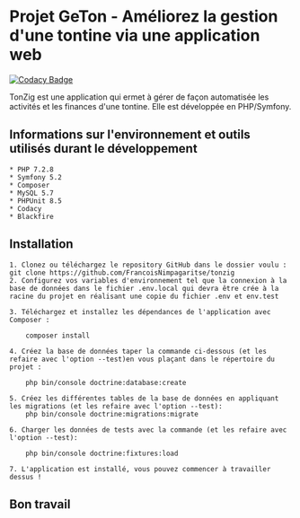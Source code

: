 Projet GeTon - Améliorez la gestion d'une tontine via une application web
=========================================================================

[![Codacy Badge](https://app.codacy.com/project/badge/Grade/44794a8896c24a59a8ba56219678bcca)](https://www.codacy.com/gh/FrancoisNimpagaritse/p8_todolist/dashboard?utm_source=github.com&amp;utm_medium=referral&amp;utm_content=FrancoisNimpagaritse/p8_todolist&amp;utm_campaign=Badge_Grade)

TonZig est une application qui ermet à gérer de façon automatisée les activités et les finances d'une tontine. Elle est développée en PHP/Symfony. 

Informations sur l'environnement et outils utilisés durant le développement
--------------------------------------------------------------------------- 
    * PHP 7.2.8
    * Symfony 5.2
    * Composer
    * MySQL 5.7 
    * PHPUnit 8.5
    * Codacy
    * Blackfire

Installation
-------------- 

    1. Clonez ou téléchargez le repository GitHub dans le dossier voulu :
    git clone https://github.com/FrancoisNimpagaritse/tonzig
    2. Configurez vos variables d'environnement tel que la connexion à la base de données dans le fichier .env.local qui devra être crée à la racine du projet en réalisant une copie du fichier .env et env.test

    3. Téléchargez et installez les dépendances de l'application avec Composer :

        composer install

    4. Créez la base de données taper la commande ci-dessous (et les refaire avec l'option --test)en vous plaçant dans le répertoire du projet :

        php bin/console doctrine:database:create
    
    5. Créez les différentes tables de la base de données en appliquant les migrations (et les refaire avec l'option --test):
        php bin/console doctrine:migrations:migrate

    6. Charger les données de tests avec la commande (et les refaire avec l'option --test):

        php bin/console doctrine:fixtures:load

    7. L'application est installé, vous pouvez commencer à travailler dessus !

Bon travail
-------------